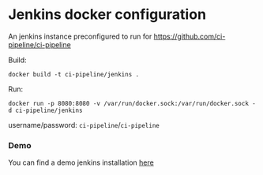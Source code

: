 # Jenkins docker configuration

An jenkins instance preconfigured to run for https://github.com/ci-pipeline/ci-pipeline

Build:
```
docker build -t ci-pipeline/jenkins . 
```

Run:
```
docker run -p 8080:8080 -v /var/run/docker.sock:/var/run/docker.sock -d ci-pipeline/jenkins
```

username/password: `ci-pipeline`/`ci-pipeline`

### Demo
You can find a demo jenkins installation [here](http://ec2-3-16-158-55.us-east-2.compute.amazonaws.com:8080/)
